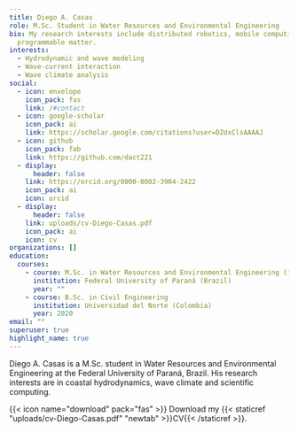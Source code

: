 ```yaml
---
title: Diego A. Casas
role: M.Sc. Student in Water Resources and Environmental Engineering
bio: My research interests include distributed robotics, mobile computing and
  programmable matter.
interests:
  - Hydrodynamic and wave modeling
  - Wave-current interaction
  - Wave climate analysis
social:
  - icon: envelope
    icon_pack: fas
    link: /#contact
  - icon: google-scholar
    icon_pack: ai
    link: https://scholar.google.com/citations?user=DZdxClsAAAAJ
  - icon: github
    icon_pack: fab
    link: https://github.com/dact221
  - display:
      header: false
    link: https://orcid.org/0000-0002-3904-2422
    icon_pack: ai
    icon: orcid
  - display:
      header: false
    link: uploads/cv-Diego-Casas.pdf
    icon_pack: ai
    icon: cv
organizations: []
education:
  courses:
    - course: M.Sc. in Water Resources and Environmental Engineering (in progress)
      institution: Federal University of Paraná (Brazil)
      year: ""
    - course: B.Sc. in Civil Engineering
      institution: Universidad del Norte (Colombia)
      year: 2020
email: ""
superuser: true
highlight_name: true
---
```

D﻿iego A. Casas is a M.Sc. student in Water Resources and Environmental Engineering at the Federal University of Paraná, Brazil. His research interests are in coastal hydrodynamics, wave climate and scientific computing.

{{< icon name="download" pack="fas" >}} Download my {{< staticref "uploads/cv-Diego-Casas.pdf" "newtab" >}}CV{{< /staticref >}}.
